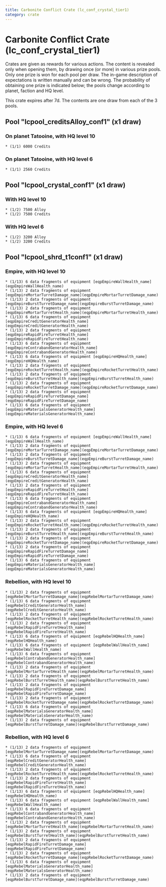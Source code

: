 ```yaml
---
title: Carbonite Conflict Crate (lc_conf_crystal_tier1)
category: crate
---
```


# Carbonite Conflict Crate (lc_conf_crystal_tier1)

Crates are given as rewards for various actions. The content is revealed only when opening them, by drawing once (or more) in various prize pools. Only one prize is won for each pool per draw. The in-game description of expectations is written manually and can be wrong. The probability of obtaining one prize is indicated below; the pools change according to planet, faction and HQ level.

This crate expires after 7d. The contents are one draw from each of the 3 pools.

## Pool "lcpool_creditsAlloy_conf1" (x1 draw)

### On planet Tatooine, with HQ level 10

    * (1/1) 6000 Credits

### On planet Tatooine, with HQ level 6

    * (1/1) 2560 Credits

## Pool "lcpool_crystal_conf1" (x1 draw)

### With HQ level 10

    * (1/2) 7500 Alloy
    * (1/2) 7500 Credits

### With HQ level 6

    * (1/2) 3200 Alloy
    * (1/2) 3200 Credits

## Pool "lcpool_shrd_t1conf1" (x1 draw)

### Empire, with HQ level 10

    * (1/13) 6 data fragments of equipment [eqpEmpireWallHealth_name](eqpEmpireWallHealth_name)
    * (1/13) 2 data fragments of equipment [eqpEmpireMortarTurretDamage_name](eqpEmpireMortarTurretDamage_name)
    * (1/13) 2 data fragments of equipment [eqpEmpireBurstTurretDamage_name](eqpEmpireBurstTurretDamage_name)
    * (1/13) 2 data fragments of equipment [eqpEmpireMortarTurretHealth_name](eqpEmpireMortarTurretHealth_name)
    * (1/13) 6 data fragments of equipment [eqpEmpireCreditGeneratorHealth_name](eqpEmpireCreditGeneratorHealth_name)
    * (1/13) 2 data fragments of equipment [eqpEmpireRapidFireTurretHealth_name](eqpEmpireRapidFireTurretHealth_name)
    * (1/13) 6 data fragments of equipment [eqpEmpireContrabandGeneratorHealth_name](eqpEmpireContrabandGeneratorHealth_name)
    * (1/13) 6 data fragments of equipment [eqpEmpireHQHealth_name](eqpEmpireHQHealth_name)
    * (1/13) 2 data fragments of equipment [eqpEmpireRocketTurretHealth_name](eqpEmpireRocketTurretHealth_name)
    * (1/13) 2 data fragments of equipment [eqpEmpireBurstTurretHealth_name](eqpEmpireBurstTurretHealth_name)
    * (1/13) 2 data fragments of equipment [eqpEmpireRocketTurretDamage_name](eqpEmpireRocketTurretDamage_name)
    * (1/13) 2 data fragments of equipment [eqpEmpireRapidFireTurretDamage_name](eqpEmpireRapidFireTurretDamage_name)
    * (1/13) 6 data fragments of equipment [eqpEmpireMaterialsGeneratorHealth_name](eqpEmpireMaterialsGeneratorHealth_name)

### Empire, with HQ level 6

    * (1/13) 6 data fragments of equipment [eqpEmpireWallHealth_name](eqpEmpireWallHealth_name)
    * (1/13) 2 data fragments of equipment [eqpEmpireMortarTurretDamage_name](eqpEmpireMortarTurretDamage_name)
    * (1/13) 2 data fragments of equipment [eqpEmpireBurstTurretDamage_name](eqpEmpireBurstTurretDamage_name)
    * (1/13) 2 data fragments of equipment [eqpEmpireMortarTurretHealth_name](eqpEmpireMortarTurretHealth_name)
    * (1/13) 6 data fragments of equipment [eqpEmpireCreditGeneratorHealth_name](eqpEmpireCreditGeneratorHealth_name)
    * (1/13) 2 data fragments of equipment [eqpEmpireRapidFireTurretHealth_name](eqpEmpireRapidFireTurretHealth_name)
    * (1/13) 6 data fragments of equipment [eqpEmpireContrabandGeneratorHealth_name](eqpEmpireContrabandGeneratorHealth_name)
    * (1/13) 6 data fragments of equipment [eqpEmpireHQHealth_name](eqpEmpireHQHealth_name)
    * (1/13) 2 data fragments of equipment [eqpEmpireRocketTurretHealth_name](eqpEmpireRocketTurretHealth_name)
    * (1/13) 2 data fragments of equipment [eqpEmpireBurstTurretHealth_name](eqpEmpireBurstTurretHealth_name)
    * (1/13) 2 data fragments of equipment [eqpEmpireRocketTurretDamage_name](eqpEmpireRocketTurretDamage_name)
    * (1/13) 2 data fragments of equipment [eqpEmpireRapidFireTurretDamage_name](eqpEmpireRapidFireTurretDamage_name)
    * (1/13) 6 data fragments of equipment [eqpEmpireMaterialsGeneratorHealth_name](eqpEmpireMaterialsGeneratorHealth_name)

### Rebellion, with HQ level 10

    * (1/13) 2 data fragments of equipment [eqpRebelMortarTurretDamage_name](eqpRebelMortarTurretDamage_name)
    * (1/13) 6 data fragments of equipment [eqpRebelCreditGeneratorHealth_name](eqpRebelCreditGeneratorHealth_name)
    * (1/13) 2 data fragments of equipment [eqpRebelRocketTurretHealth_name](eqpRebelRocketTurretHealth_name)
    * (1/13) 2 data fragments of equipment [eqpRebelRapidFireTurretHealth_name](eqpRebelRapidFireTurretHealth_name)
    * (1/13) 6 data fragments of equipment [eqpRebelHQHealth_name](eqpRebelHQHealth_name)
    * (1/13) 6 data fragments of equipment [eqpRebelWallHealth_name](eqpRebelWallHealth_name)
    * (1/13) 6 data fragments of equipment [eqpRebelContrabandGeneratorHealth_name](eqpRebelContrabandGeneratorHealth_name)
    * (1/13) 2 data fragments of equipment [eqpRebelMortarTurretHealth_name](eqpRebelMortarTurretHealth_name)
    * (1/13) 2 data fragments of equipment [eqpRebelBurstTurretHealth_name](eqpRebelBurstTurretHealth_name)
    * (1/13) 2 data fragments of equipment [eqpRebelRapidFireTurretDamage_name](eqpRebelRapidFireTurretDamage_name)
    * (1/13) 2 data fragments of equipment [eqpRebelRocketTurretDamage_name](eqpRebelRocketTurretDamage_name)
    * (1/13) 6 data fragments of equipment [eqpRebelMaterialsGeneratorHealth_name](eqpRebelMaterialsGeneratorHealth_name)
    * (1/13) 2 data fragments of equipment [eqpRebelBurstTurretDamage_name](eqpRebelBurstTurretDamage_name)

### Rebellion, with HQ level 6

    * (1/13) 2 data fragments of equipment [eqpRebelMortarTurretDamage_name](eqpRebelMortarTurretDamage_name)
    * (1/13) 6 data fragments of equipment [eqpRebelCreditGeneratorHealth_name](eqpRebelCreditGeneratorHealth_name)
    * (1/13) 2 data fragments of equipment [eqpRebelRocketTurretHealth_name](eqpRebelRocketTurretHealth_name)
    * (1/13) 2 data fragments of equipment [eqpRebelRapidFireTurretHealth_name](eqpRebelRapidFireTurretHealth_name)
    * (1/13) 6 data fragments of equipment [eqpRebelHQHealth_name](eqpRebelHQHealth_name)
    * (1/13) 6 data fragments of equipment [eqpRebelWallHealth_name](eqpRebelWallHealth_name)
    * (1/13) 6 data fragments of equipment [eqpRebelContrabandGeneratorHealth_name](eqpRebelContrabandGeneratorHealth_name)
    * (1/13) 2 data fragments of equipment [eqpRebelMortarTurretHealth_name](eqpRebelMortarTurretHealth_name)
    * (1/13) 2 data fragments of equipment [eqpRebelBurstTurretHealth_name](eqpRebelBurstTurretHealth_name)
    * (1/13) 2 data fragments of equipment [eqpRebelRapidFireTurretDamage_name](eqpRebelRapidFireTurretDamage_name)
    * (1/13) 2 data fragments of equipment [eqpRebelRocketTurretDamage_name](eqpRebelRocketTurretDamage_name)
    * (1/13) 6 data fragments of equipment [eqpRebelMaterialsGeneratorHealth_name](eqpRebelMaterialsGeneratorHealth_name)
    * (1/13) 2 data fragments of equipment [eqpRebelBurstTurretDamage_name](eqpRebelBurstTurretDamage_name)